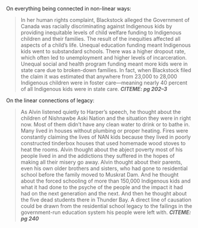On everything being connected in non-linear ways:

> In her human rights complaint, Blackstock alleged the Government of Canada was racially discriminating against Indigenous kids by providing inequitable levels of child welfare funding to Indigenous children and their families. The result of the inequities affected all aspects of a child’s life. Unequal education funding meant Indigenous kids went to substandard schools. There was a higher dropout rate, which often led to unemployment and higher levels of incarceration. Unequal social and health program funding meant more kids were in state care due to broken-down families. In fact, when Blackstock filed the claim it was estimated that anywhere from 23,000 to 28,000 Indigenous children were in foster care—meaning nearly 40 percent of all Indigenous kids were in state care.
> ***CITEME: pg 202–3***

On the linear connections of legacy:

> As Alvin listened quietly to Harper’s speech, he thought about the children of Nishnawbe Aski Nation and the situation they were in right now. Most of them didn’t have any clean water to drink or to bathe in. Many lived in houses without plumbing or proper heating. Fires were constantly claiming the lives of NAN kids because they lived in poorly constructed tinderbox houses that used homemade wood stoves to heat the rooms. Alvin thought about the abject poverty most of his people lived in and the addictions they suffered in the hopes of making all their misery go away.
> Alvin thought about their parents, even his own older brothers and sisters, who had gone to residential school before the family moved to Muskrat Dam. And he thought about the forced schooling of more than 150,000 Indigenous kids and what it had done to the psyche of the people and the impact it had had on the next generation and the next.
> And then he thought about the five dead students there in Thunder Bay. A direct line of causation could be drawn from the residential school legacy to the failings in the government-run education system his people were left with.
> ***CITEME: pg 240***  

